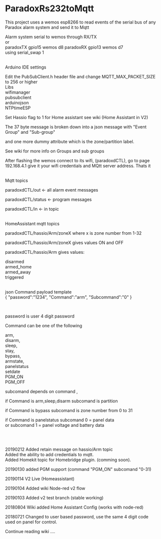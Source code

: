 # ParadoxRs232toMqtt

This project uses a wemos esp8266 to read events of the serial bus of any Paradox alarm system and send it to Mqtt

Alarm system serial to wemos through RX/TX<br>
  or <br>
  paradoxTX gpio15 wemos d8 
  paradoxRX gpio13 wemos d7<br>
  using serial_swap 1<br>
  
<br> Arduino IDE settings<br>

Edit the PubSubClient.h header file and change MQTT_MAX_PACKET_SIZE to 256 or higher<br>
Libs <br>
wifimanager<br>
pubsubclient<br>
arduinojson<br>
NTPtimeESP<br>

Set Hassio flag to 1 for Home assistant see wiki (Home Assistant in V2)<br> 

        
        
The 37 byte message is broken down into a json message with "Event Group" and "Sub-group" 

and one more dummy attribute which is the zone/partition label.<br> 



See wiki for more info on Groups and sub groups <br> 

After flashing the wemos connect to its wifi, (paradoxdCTL), go to page 192.168.4.1 give it your wifi credentials and MQtt server address. Thats it  
<br> 

Mqtt topics 

paradoxdCTL/out           <- all alarm event messages

paradoxdCTL/status       <- program messages

paradoxdCTL/in           <- in topic 

<br>HomeAssistant mqtt topics<br>

paradoxdCTL/hassio/Arm/zoneX where x is zone number from 1-32

paradoxdCTL/hassio/Arm/zoneX gives values ON and OFF

paradoxdCTL/hassio/Arm gives values:

disarmed<br>
armed_home<br>
armed_away<br>
triggered<br>
<br> 

json Command payload template <br>
{
 "password":"1234",
 "Command":"arm",
 "Subcommand":"0"
}

<br> 

password is user 4 digit password

Command can be one of the following 


  arm,<br> 
  disarm,<br> 
  sleep,<br> 
  stay,<br> 
  bypass,<br> 
  armstate,<br> 
  panelstatus <br> 
  setdate <br> 
  PGM_ON<br> 
  PGM_OFF<br> 
	
  
  subcomand depends on command ,<br> 
	
  if Command is arm,sleep,disarm subcomand is partition<br> 
	
  if Command is bypass subcomand is zone number from 0 to 31 <br> 
  
  if Command is panelstatus subcomand 0 = panel data <br> 
  		or subcomand 1 = panel voltage and battery data <br> 	
 
  
<br>
<br> 


20190212 Added retain message on hassio/Arm topic<br>
	Added the ability to add credentials to mqtt.<br>
	Added Homekit topic for Homebridge plugin. (comming soon). <br>	
	

20190130 added PGM support (command "PGM_ON" subcomand "0-31)
  
20190114 V2 Live (Homeassistant)

20190104 Added wiki Node-red v2 flow 

20190103 Added v2 test branch (stable working) 

20180804 Wiki added Home Assistant Config (works with node-red) 

20180721 Changed to user based password, use the same 4 digit code used on panel for control. 



Continue reading wiki ....


